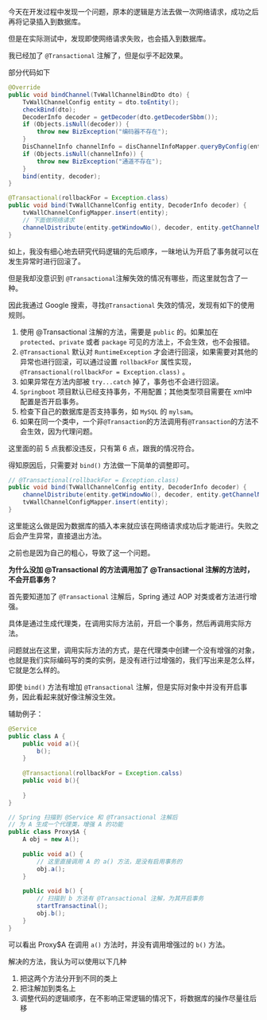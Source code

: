 今天在开发过程中发现一个问题，原本的逻辑是方法去做一次网络请求，成功之后再将记录插入到数据库。

但是在实际测试中，发现即使网络请求失败，也会插入到数据库。

我已经加了 `@Transactional` 注解了，但是似乎不起效果。

部分代码如下

```java
@Override
public void bindChannel(TvWallChannelBindDto dto) {
    TvWallChannelConfig entity = dto.toEntity();
    checkBind(dto);
    DecoderInfo decoder = getDecoder(dto.getDecoderSbbm());
    if (Objects.isNull(decoder)) {
        throw new BizException("编码器不存在");
    }
    DisChannelInfo channelInfo = disChannelInfoMapper.queryByConfig(entity);
    if (Objects.isNull(channelInfo)) {
        throw new BizException("通道不存在");
    }
    bind(entity, decoder);
}

@Transactional(rollbackFor = Exception.class)
public void bind(TvWallChannelConfig entity, DecoderInfo decoder) {
    tvWallChannelConfigMapper.insert(entity);
    // 下面做网络请求
    channelDistribute(entity.getWindowNo(), decoder, entity.getChannelNo());
}
```

如上，我没有细心地去研究代码逻辑的先后顺序，一昧地认为开启了事务就可以在发生异常时进行回滚了。

但是我却没意识到 `@Transactional`注解失效的情况有哪些，而这里就包含了一种。

因此我通过 Google 搜索，寻找`@Transactional` 失效的情况，发现有如下的使用规则。

1. 使用 @Transactional 注解的方法，需要是 `public` 的。如果加在 `protected`、`private` 或者 `package` 可见的方法上，不会生效，也不会报错。
2. `@Transactional` 默认对 `RuntimeException` 才会进行回滚，如果需要对其他的异常也进行回滚，可以通过设置 `rollbackFor` 属性实现，`@Transactional(rollbackFor = Exception.class)` 。
3. 如果异常在方法内部被 `try...catch` 掉了，事务也不会进行回滚。
4. `Springboot` 项目默认已经支持事务，不用配置；其他类型项目需要在 xml中配置是否开启事务。
5. 检查下自己的数据库是否支持事务，如 `MySQL` 的 `mylsam`。
6. 如果在同一个类中，一个非`@Transaction`的方法调用有`@Transaction`的方法不会生效，因为代理问题。

这里面的前 5 点我都没违反，只有第 6 点，跟我的情况符合。

得知原因后，只需要对 `bind()` 方法做一下简单的调整即可。

```java
// @Transactional(rollbackFor = Exception.class)
public void bind(TvWallChannelConfig entity, DecoderInfo decoder) {
    channelDistribute(entity.getWindowNo(), decoder, entity.getChannelNo());
    tvWallChannelConfigMapper.insert(entity);
}
```

这里能这么做是因为数据库的插入本来就应该在网络请求成功后才能进行。失败之后会产生异常，直接退出方法。

之前也是因为自己的粗心，导致了这一个问题。



**为什么没加 @Transactional 的方法调用加了 @Transactional 注解的方法时，不会开启事务？**

首先要知道加了 `@Transactional` 注解后，Spring 通过 AOP 对类或者方法进行增强。

具体是通过生成代理类，在调用实际方法前，开启一个事务，然后再调用实际方法。

问题就出在这里，调用实际方法的方式，是在代理类中创建一个没有增强的对象，也就是我们实际编码写的类的实例，是没有进行过增强的，我们写出来是怎么样，它就是怎么样的。

即使 `bind()` 方法有增加 `@Transactional` 注解，但是实际对象中并没有开启事务，因此看起来就好像注解没生效。

辅助例子：

```java
@Service
public class A {
    public void a(){
        b();
    }
    
    @Transactional(rollbackFor = Exception.calss)
    public void b(){
        
    }
}

// Spring 扫描到 @Service 和 @Transactional 注解后
// 为 A 生成一个代理类，增强 A 的功能
public class Proxy$A {
    A obj = new A();
    
    public void a() {
        // 这里直接调用 A 的 a() 方法，是没有启用事务的
        obj.a();
    }
    
    public void b() {
      	// 扫描到 b 方法有 @Transactional 注解，为其开启事务
        startTransactinal();
        obj.b();
    }
}
```

可以看出 Proxy$A 在调用 `a()` 方法时，并没有调用增强过的 `b()` 方法。

解决的方法，我认为可以使用以下几种

1. 把这两个方法分开到不同的类上
2. 把注解加到类名上
3. 调整代码的逻辑顺序，在不影响正常逻辑的情况下，将数据库的操作尽量往后移